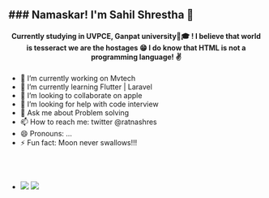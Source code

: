 

<h2>### Namaskar! I'm Sahil Shrestha 👋</h2>



<h4 style="text-align: center"> Currently studying in UVPCE, Ganpat university🏫🎓 !
I believe that world is tesseract we are the hostages 😁
I do know that HTML is not a programming language! ✌️</h4>




- 🔭 I’m currently working on Mvtech
- 🌱 I’m currently learning Flutter | Laravel
- 👯 I’m looking to collaborate on apple
- 🤔 I’m looking for help with code interview
- 💬 Ask me about Problem solving
- 📫 How to reach me: twitter @ratnashres
- 😄 Pronouns: ...
- ⚡ Fun fact: Moon never swallows!!!


<br><br>
- <img src="https://github.com/TheDudeThatCode/TheDudeThatCode/blob/master/Assets/Earth.gif">

  <img src = "https://github-readme-stats.vercel.app/api?username=sthShres&&show_icons=true&title_color=ffffff&icon_color=bb2acf&text_color=daf7dc&bg_color=151515">
